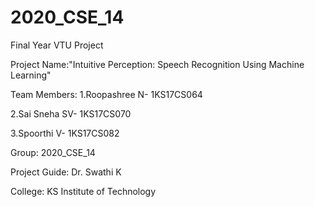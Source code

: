 # 2020_CSE_14

Final Year VTU Project 

Project Name:"Intuitive Perception: Speech Recognition Using Machine Learning"

Team Members:
1.Roopashree N- 1KS17CS064

2.Sai Sneha SV- 1KS17CS070

3.Spoorthi V-   1KS17CS082

Group: 2020_CSE_14

Project Guide: Dr. Swathi K

College: KS Institute of Technology 
